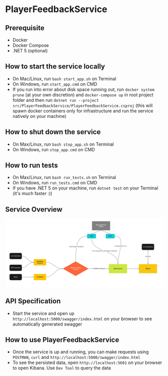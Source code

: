 # PlayerFeedbackService

## Prerequisite
* Docker
* Docker Compose
* .NET 5 (optional)

## How to start the service locally
* On Mac/Linux, run `bash start_app.sh` on Terminal
* On Windows, run `start_app.cmd` on CMD
* If you run into error about disk space running out, run `docker system prune` (at your own discretion) and `docker-compose up` in root project folder 
  and then run `dotnet run --project src/PlayerFeedbackService/PlayerFeedbackService.csproj` (this will spawn docker containers only for infrastructure
  and run the service natively on your machine)

## How to shut down the service
* On Max/Linux, run `bash stop_app.sh` on Terminal
* On Windows, run `stop_app.cmd` on CMD

## How to run tests
* On Max/Linux, run `bash run_tests.sh` on Terminal
* On Windows, run `run_tests.cmd` on CMD
* If you have .NET 5 on your machine, run `dotnet test` on your Terminal (it's much faster :))

## Service Overview
![Service Overview](player-feedback-service-architecture.jpg)

## API Specification
* Start the service and open up `http://localhost:5000/swagger/index.html` on your browser to see automatically generated swagger

## How to use PlayerFeedbackService
* Once the service is up and running, you can make requests using `POSTMAN`, `curl` and `http://localhost:5000/swagger/index.html`
* To see the persisted data, open `http://localhost:5601` on your browser to open Kibana. Use `Dev Tool` to query the data
